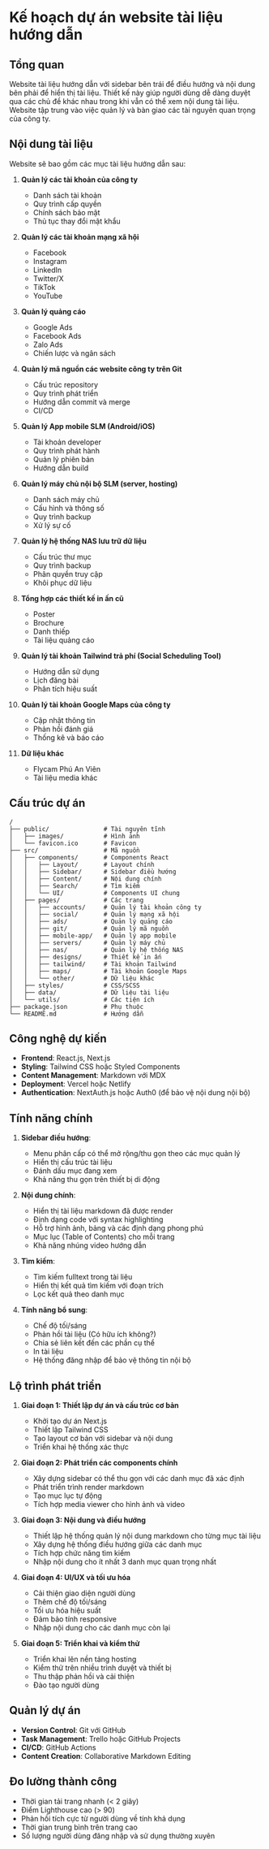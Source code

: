 # Kế hoạch dự án website tài liệu hướng dẫn

## Tổng quan
Website tài liệu hướng dẫn với sidebar bên trái để điều hướng và nội dung bên phải để hiển thị tài liệu. Thiết kế này giúp người dùng dễ dàng duyệt qua các chủ đề khác nhau trong khi vẫn có thể xem nội dung tài liệu. Website tập trung vào việc quản lý và bàn giao các tài nguyên quan trọng của công ty.

## Nội dung tài liệu
Website sẽ bao gồm các mục tài liệu hướng dẫn sau:

1. **Quản lý các tài khoản của công ty**
   - Danh sách tài khoản
   - Quy trình cấp quyền
   - Chính sách bảo mật
   - Thủ tục thay đổi mật khẩu

2. **Quản lý các tài khoản mạng xã hội**
   - Facebook
   - Instagram
   - LinkedIn
   - Twitter/X
   - TikTok
   - YouTube

3. **Quản lý quảng cáo**
   - Google Ads
   - Facebook Ads
   - Zalo Ads
   - Chiến lược và ngân sách

4. **Quản lý mã nguồn các website công ty trên Git**
   - Cấu trúc repository
   - Quy trình phát triển
   - Hướng dẫn commit và merge
   - CI/CD

5. **Quản lý App mobile SLM (Android/iOS)**
   - Tài khoản developer
   - Quy trình phát hành
   - Quản lý phiên bản
   - Hướng dẫn build

6. **Quản lý máy chủ nội bộ SLM (server, hosting)**
   - Danh sách máy chủ
   - Cấu hình và thông số
   - Quy trình backup
   - Xử lý sự cố

7. **Quản lý hệ thống NAS lưu trữ dữ liệu**
   - Cấu trúc thư mục
   - Quy trình backup
   - Phân quyền truy cập
   - Khôi phục dữ liệu

8. **Tổng hợp các thiết kế in ấn cũ**
   - Poster
   - Brochure
   - Danh thiếp
   - Tài liệu quảng cáo

9. **Quản lý tài khoản Tailwind trả phí (Social Scheduling Tool)**
   - Hướng dẫn sử dụng
   - Lịch đăng bài
   - Phân tích hiệu suất

10. **Quản lý tài khoản Google Maps của công ty**
    - Cập nhật thông tin
    - Phản hồi đánh giá
    - Thống kê và báo cáo

11. **Dữ liệu khác**
    - Flycam Phú An Viên
    - Tài liệu media khác

## Cấu trúc dự án
```
/
├── public/               # Tài nguyên tĩnh
│   ├── images/           # Hình ảnh
│   └── favicon.ico       # Favicon
├── src/                  # Mã nguồn
│   ├── components/       # Components React
│   │   ├── Layout/       # Layout chính
│   │   ├── Sidebar/      # Sidebar điều hướng
│   │   ├── Content/      # Nội dung chính
│   │   ├── Search/       # Tìm kiếm
│   │   └── UI/           # Components UI chung
│   ├── pages/            # Các trang
│   │   ├── accounts/     # Quản lý tài khoản công ty
│   │   ├── social/       # Quản lý mạng xã hội
│   │   ├── ads/          # Quản lý quảng cáo
│   │   ├── git/          # Quản lý mã nguồn
│   │   ├── mobile-app/   # Quản lý app mobile
│   │   ├── servers/      # Quản lý máy chủ
│   │   ├── nas/          # Quản lý hệ thống NAS
│   │   ├── designs/      # Thiết kế in ấn
│   │   ├── tailwind/     # Tài khoản Tailwind
│   │   ├── maps/         # Tài khoản Google Maps
│   │   └── other/        # Dữ liệu khác
│   ├── styles/           # CSS/SCSS
│   ├── data/             # Dữ liệu tài liệu
│   └── utils/            # Các tiện ích
├── package.json          # Phụ thuộc
└── README.md             # Hướng dẫn
```

## Công nghệ dự kiến
- **Frontend**: React.js, Next.js
- **Styling**: Tailwind CSS hoặc Styled Components
- **Content Management**: Markdown với MDX
- **Deployment**: Vercel hoặc Netlify
- **Authentication**: NextAuth.js hoặc Auth0 (để bảo vệ nội dung nội bộ)

## Tính năng chính
1. **Sidebar điều hướng**:
   - Menu phân cấp có thể mở rộng/thu gọn theo các mục quản lý
   - Hiển thị cấu trúc tài liệu
   - Đánh dấu mục đang xem
   - Khả năng thu gọn trên thiết bị di động

2. **Nội dung chính**:
   - Hiển thị tài liệu markdown đã được render
   - Định dạng code với syntax highlighting
   - Hỗ trợ hình ảnh, bảng và các định dạng phong phú
   - Mục lục (Table of Contents) cho mỗi trang
   - Khả năng nhúng video hướng dẫn

3. **Tìm kiếm**:
   - Tìm kiếm fulltext trong tài liệu
   - Hiển thị kết quả tìm kiếm với đoạn trích
   - Lọc kết quả theo danh mục

4. **Tính năng bổ sung**:
   - Chế độ tối/sáng
   - Phản hồi tài liệu (Có hữu ích không?)
   - Chia sẻ liên kết đến các phần cụ thể
   - In tài liệu
   - Hệ thống đăng nhập để bảo vệ thông tin nội bộ

## Lộ trình phát triển
1. **Giai đoạn 1: Thiết lập dự án và cấu trúc cơ bản**
   - Khởi tạo dự án Next.js
   - Thiết lập Tailwind CSS
   - Tạo layout cơ bản với sidebar và nội dung
   - Triển khai hệ thống xác thực

2. **Giai đoạn 2: Phát triển các components chính**
   - Xây dựng sidebar có thể thu gọn với các danh mục đã xác định
   - Phát triển trình render markdown
   - Tạo mục lục tự động
   - Tích hợp media viewer cho hình ảnh và video

3. **Giai đoạn 3: Nội dung và điều hướng**
   - Thiết lập hệ thống quản lý nội dung markdown cho từng mục tài liệu
   - Xây dựng hệ thống điều hướng giữa các danh mục
   - Tích hợp chức năng tìm kiếm
   - Nhập nội dung cho ít nhất 3 danh mục quan trọng nhất

4. **Giai đoạn 4: UI/UX và tối ưu hóa**
   - Cải thiện giao diện người dùng
   - Thêm chế độ tối/sáng
   - Tối ưu hóa hiệu suất
   - Đảm bảo tính responsive
   - Nhập nội dung cho các danh mục còn lại

5. **Giai đoạn 5: Triển khai và kiểm thử**
   - Triển khai lên nền tảng hosting
   - Kiểm thử trên nhiều trình duyệt và thiết bị
   - Thu thập phản hồi và cải thiện
   - Đào tạo người dùng

## Quản lý dự án
- **Version Control**: Git với GitHub
- **Task Management**: Trello hoặc GitHub Projects
- **CI/CD**: GitHub Actions
- **Content Creation**: Collaborative Markdown Editing

## Đo lường thành công
- Thời gian tải trang nhanh (< 2 giây)
- Điểm Lighthouse cao (> 90)
- Phản hồi tích cực từ người dùng về tính khả dụng
- Thời gian trung bình trên trang cao
- Số lượng người dùng đăng nhập và sử dụng thường xuyên
